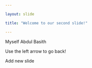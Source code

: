 ```yaml
---

layout: slide

title: "Welcome to our second slide!"

---
```


Myself Abdul Basith

Use the left arrow to go back!


Add new slide
